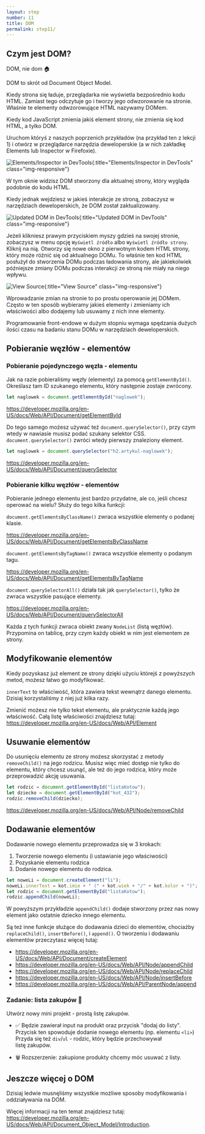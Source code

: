 ```yaml
---
layout: step
number: 11
title: DOM
permalink: step11/
---
```


## Czym jest DOM?

DOM, nie dom 🏠

DOM to skrót od Document Object Model.

Kiedy strona się ładuje, przeglądarka nie wyświetla bezpośrednio kodu HTML. Zamiast tego odczytuje go i tworzy jego odwzorowanie na stronie. Właśnie te elementy odwzorowujące HTML nazywamy DOMem.

Kiedy kod JavaScript zmienia jakiś element strony, nie zmienia się kod HTML, a tylko DOM.

Uruchom któryś z naszych poprzenich przykładów (na przykład ten z lekcji 1) i otwórz w przeglądarce narzędzia deweloperskie (a w nich zakładkę Elements lub Inspector w Firefoxie).

![Elements/Inspector in DevTools](../assets/step-11a.png){:title="Elements/Inspector in DevTools" class="img-responsive"}

W tym oknie widzisz DOM stworzony dla aktualnej strony, który wygląda podobnie do kodu HTML.

Kiedy jednak wejdziesz w jakieś interakcje ze stroną, zobaczysz w narzędziach deweloperskich, że DOM został zaktualizowany.

![Updated DOM in DevTools](../assets/step-11b.png){:title="Updated DOM in DevTools" class="img-responsive"}

Jeżeli klikniesz prawym przyciskiem myszy gdzieś na swojej stronie, zobaczysz w menu opcję `Wyświetl źródło` albo `Wyświetl źródło strony`. Kliknij na nią. Otworzy się nowe okno z pierwotnym kodem HTML strony, który może różnić się od aktualnego DOMu. To właśnie ten kod HTML posłużył do stworzenia DOMu podczas ładowania strony, ale jakiekolwiek późniejsze zmiany DOMu podczas interakcji ze stroną nie miały na niego wpływu.

![View Source](../assets/step-11c.png){:title="View Source" class="img-responsive"}

Wprowadzanie zmian na stronie to po prostu operowanie jej DOMem. Często w ten sposób wybieramy jakieś elementy i zmieniamy ich właściwości albo dodajemy lub usuwamy z nich inne elementy.

Programowanie front-endowe w dużym stopniu wymaga spędzania dużych ilości czasu na badaniu stanu DOMu w narzędziach deweloperskich.

## Pobieranie węzłów - elementów

### Pobieranie pojedynczego węzła - elementu

Jak na razie pobieraliśmy węzły (elementy) za pomocą `getElementById()`. Określasz tam ID szukanego elementu, który następnie zostaje zwrócony.

```javascript
let naglowek = document.getElementById("naglowek");
```

<https://developer.mozilla.org/en-US/docs/Web/API/Document/getElementById>

Do tego samego możesz używać też `document.querySelector()`, przy czym wtedy w nawiasie musisz podać szukany selektor CSS. `document.querySelector()` zwróci wtedy pierwszy znaleziony element.

```javascript
let naglowek = document.querySelector("h2.artykul-naglowek");
```

<https://developer.mozilla.org/en-US/docs/Web/API/Document/querySelector>

### Pobieranie kilku węzłów - elementów

Pobieranie jednego elementu jest bardzo przydatne, ale co, jeśli chcesz operować na wielu? Służy do tego kilka funkcji:

`document.getElementsByClassName()` zwraca wszystkie elementy o podanej klasie.

<https://developer.mozilla.org/en-US/docs/Web/API/Document/getElementsByClassName>

`document.getElementsByTagName()` zwraca wszystkie elementy o podanym tagu.

<https://developer.mozilla.org/en-US/docs/Web/API/Document/getElementsByTagName>

`document.querySelectorAll()` działa tak jak `querySelector()`, tylko że zwraca wszystkie pasujące elementy.

<https://developer.mozilla.org/en-US/docs/Web/API/Document/querySelectorAll>

Każda z tych funkcji zwraca obiekt zwany `NodeList` (listą węzłów). Przypomina on tablicę, przy czym każdy obiekt w nim jest elementem ze strony.

## Modyfikowanie elementów

Kiedy pozyskasz już element ze strony dzięki użyciu którejś z powyższych metod, możesz łatwo go modyfikować.

`innerText` to właściwość, która zawiera tekst wewnątrz danego elementu. Dzisiaj korzystaliśmy z niej już kilka razy.

Zmienić możesz nie tylko tekst elementu, ale praktycznie każdą jego właściwość. Całą listę właściwości znajdziesz tutaj:
<https://developer.mozilla.org/en-US/docs/Web/API/Element>

## Usuwanie elementów

Do usunięciu elementu ze strony możesz skorzystać z metody `removeChild()` na jego rodzicu. Musisz więc mieć dostęp nie tylko do elementu, który chcesz usunąć, ale też do jego rodzica, który może przeprowadzić akcję usuwania.

```javascript
let rodzic = document.getElementById("listaKotow");
let dziecko = document.getElementById("kot_432");
rodzic.removeChild(dziecko);
```

<https://developer.mozilla.org/en-US/docs/Web/API/Node/removeChild>

## Dodawanie elementów

Dodawanie nowego elementu przeprowadza się w 3 krokach:

1. Tworzenie nowego elementu (i ustawianie jego właściwości)
2. Pozyskanie elementu rodzica
3. Dodanie nowego elementu do rodzica.

```javascript
let noweLi = document.createElement("li");
noweLi.innerText = kot.imie + " (" + kot.wiek + "/" + kot.kolor + ")";
let rodzic = document.getElementById("listaKotow");
rodzic.appendChild(noweLi);
```

W powyższym przykładzie `appendChild()` dodaje stworzony przez nas nowy element jako ostatnie dziecko innego elementu.

Są też inne funkcje służące do dodawania dzieci do elementów, chociażby `replaceChild()`, `insertBefore()`, i `append()`. O tworzeniu i dodawaniu elementów przeczytasz więcej tutaj:

- <https://developer.mozilla.org/en-US/docs/Web/API/Document/createElement>
- <https://developer.mozilla.org/en-US/docs/Web/API/Node/appendChild>
- <https://developer.mozilla.org/en-US/docs/Web/API/Node/replaceChild>
- <https://developer.mozilla.org/en-US/docs/Web/API/Node/insertBefore>
- <https://developer.mozilla.org/en-US/docs/Web/API/ParentNode/append>

### Zadanie: lista zakupów 🛒

Utwórz nowy mini projekt - prostą listę zakupów.

- ✅ Będzie zawierał input na produkt oraz przycisk "dodaj do listy". Przycisk ten spowoduje dodanie nowego elementu (np. elementu `<li>`) Przyda się też `div`/`ul` - rodzic, który będzie przechowywał listę zakupów.

- 🗑️ Rozszerzenie: zakupione produkty chcemy móc usuwać z listy.


## Jeszcze więcej o DOM

Dzisiaj ledwie musnęliśmy wszystkie możliwe sposoby modyfikowania i oddziaływania na DOM.

Więcej informacji na ten temat znajdziesz tutaj: <https://developer.mozilla.org/en-US/docs/Web/API/Document_Object_Model/Introduction>.
